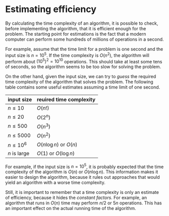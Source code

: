# Estimating efficiency

By calculating the time complexity of an algorithm, it is possible to check, before implementing the algorithm, that it is efficient enough for the problem.
The starting point for estimations is the fact that a modern computer can perform some hundreds of millions of operations in a second.

For example, assume that the time limit for a problem is one second and the input size is $n=10^5$.
If the time complexity is $O(n^2)$, the algorithm will perform about $(10^5)^2=10^{10}$ operations.
This should take at least some tens of seconds, so the algorithm seems to be too slow for solving the problem.

On the other hand, given the input size, we can try to _guess_ the required time complexity of the algorithm that solves the problem.
The following table contains some useful estimates assuming a time limit of one second.

| input size | reuired time complexity |
| --- | --- |
| $n \le 10$ | $O(n!)$ |
| $n \le 20$ | $O(2^n)$ |
| $n \le 500$ | $O(n^3)$ |
| $n \le 5000$ | $O(n^2)$ |
| $n \le 10^6$ | $O(n \log n)$ or $O(n)$ |
| $n$ is large | $O(1)$ or $O(\log n)$ |

For example, if the input size is $n=10^5$, it is probably expected that the time
complexity of the algorithm is $O(n)$ or $O(n \log n)$.
This information makes it easier to design the algorithm, because it rules out approaches that would yield an algorithm with a worse time complexity.

Still, it is important to remember that a time complexity is only an estimate of efficiency, because it hides the _constant factors_.
For example, an algorithm that runs in $O(n)$ time may perform $n/2$ or $5n$ operations.
This has an important effect on the actual running time of the algorithm.
